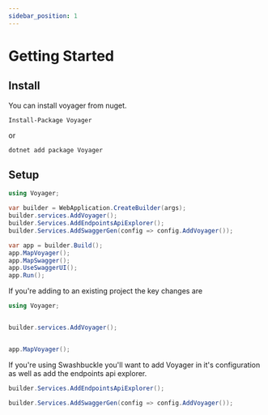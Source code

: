 ```yaml
---
sidebar_position: 1
---
```


# Getting Started

## Install

You can install voyager from nuget.

```
Install-Package Voyager
```

or

```
dotnet add package Voyager
```

## Setup

```cs title="Program.cs"
using Voyager;

var builder = WebApplication.CreateBuilder(args);
builder.services.AddVoyager();
builder.Services.AddEndpointsApiExplorer();
builder.Services.AddSwaggerGen(config => config.AddVoyager());

var app = builder.Build();
app.MapVoyager();
app.MapSwagger();
app.UseSwaggerUI();
app.Run();
```

If you're adding to an existing project the key changes are

```cs
using Voyager;


builder.services.AddVoyager();


app.MapVoyager();
```

If you're using Swashbuckle you'll want to add Voyager in it's configuration as well as add the endpoints api explorer.

```cs
builder.Services.AddEndpointsApiExplorer();

builder.Services.AddSwaggerGen(config => config.AddVoyager());
```
